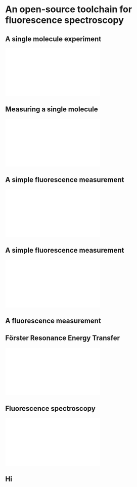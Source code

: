 # An open-source toolchain for fluorescence spectroscopy

## A single molecule experiment

![](fret-1.pdf)

## Measuring a single molecule

![](fret-2.pdf)

## A simple fluorescence measurement

![](fret-3.pdf)

## A simple fluorescence measurement

![](fret-4.pdf)

## A fluorescence measurement

## Fӧrster Resonance Energy Transfer

![](fret_processes.pdf)

## Fluorescence spectroscopy

![](../fret-setup.pdf)

## Hi

